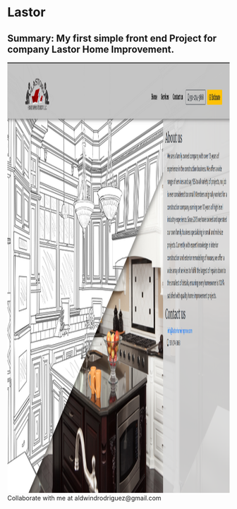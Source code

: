 # Lastor   

## Summary: My first simple front end Project for company Lastor Home Improvement.    
<img src="screenshots/1.png" alt="alt text" width="1828" height="977">  
Collaborate with me at aldwindrodriguez@gmail.com
